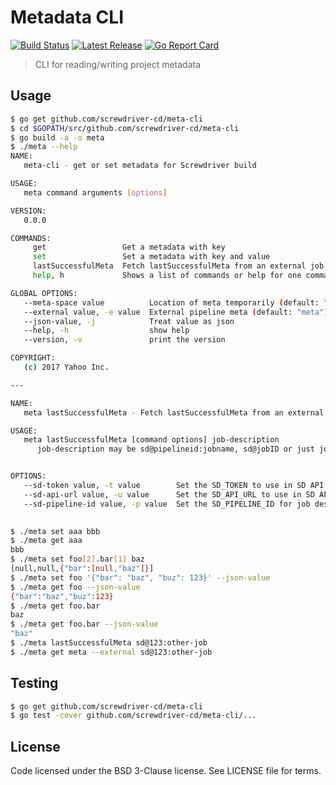 # Metadata CLI
[![Build Status][build-image]][build-url]
[![Latest Release][version-image]][version-url]
[![Go Report Card][goreport-image]][goreport-url]

> CLI for reading/writing project metadata

## Usage

```bash
$ go get github.com/screwdriver-cd/meta-cli
$ cd $GOPATH/src/github.com/screwdriver-cd/meta-cli
$ go build -a -o meta
$ ./meta --help
NAME:
   meta-cli - get or set metadata for Screwdriver build

USAGE:
   meta command arguments [options]

VERSION:
   0.0.0

COMMANDS:
     get                 Get a metadata with key
     set                 Set a metadata with key and value
     lastSuccessfulMeta  Fetch lastSuccessfulMeta from an external job
     help, h             Shows a list of commands or help for one command

GLOBAL OPTIONS:
   --meta-space value          Location of meta temporarily (default: "/sd/meta")
   --external value, -e value  External pipeline meta (default: "meta")
   --json-value, -j            Treat value as json
   --help, -h                  show help
   --version, -v               print the version

COPYRIGHT:
   (c) 2017 Yahoo Inc.

---

NAME:
   meta lastSuccessfulMeta - Fetch lastSuccessfulMeta from an external job

USAGE:
   meta lastSuccessfulMeta [command options] job-description
      job-description may be sd@pipelineid:jobname, sd@jobID or just jobname for same pipeline


OPTIONS:
   --sd-token value, -t value        Set the SD_TOKEN to use in SD API calls [$SD_TOKEN]
   --sd-api-url value, -u value      Set the SD_API_URL to use in SD API calls [$SD_API_URL]
   --sd-pipeline-id value, -p value  Set the SD_PIPELINE_ID for job description (default: 0) [$SD_PIPELINE_ID]
   

$ ./meta set aaa bbb
$ ./meta get aaa
bbb
$ ./meta set foo[2].bar[1] baz
[null,null,{"bar":[null,"baz"]}]
$ ./meta set foo '{"bar": "baz", "buz": 123}' --json-value
$ ./meta get foo --json-value
{"bar":"baz","buz":123}
$ ./meta get foo.bar
baz
$ ./meta get foo.bar --json-value
"baz"
$ ./meta lastSuccessfulMeta sd@123:other-job
$ ./meta get meta --external sd@123:other-job
```

## Testing

```bash
$ go get github.com/screwdriver-cd/meta-cli
$ go test -cover github.com/screwdriver-cd/meta-cli/...
```

## License

Code licensed under the BSD 3-Clause license. See LICENSE file for terms.

[version-image]: https://img.shields.io/github/tag/screwdriver-cd/meta-cli.svg
[version-url]: https://github.com/screwdriver-cd/meta-cli/releases
[build-image]: https://cd.screwdriver.cd/pipelines/67/badge
[build-url]: https://cd.screwdriver.cd/pipelines/67
[goreport-image]: https://goreportcard.com/badge/github.com/Screwdriver-cd/meta-cli
[goreport-url]: https://goreportcard.com/report/github.com/Screwdriver-cd/meta-cli
